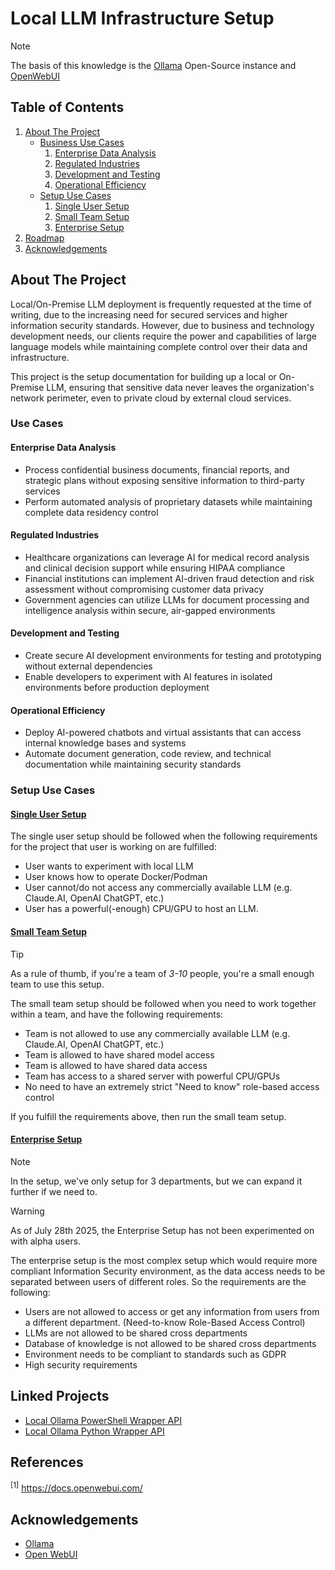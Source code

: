 # Local LLM Infrastructure Setup

> [!NOTE]
> The basis of this knowledge is the [Ollama](https://ollama.com/) Open-Source instance and [OpenWebUI](https://github.com/open-webui/open-webui)

<!-- TABLE OF CONTENTS -->
## Table of Contents

<ol>
  <li>
    <a href="#about-the-project">About The Project</a>
    <ul>
      <li><a href="#business-use-cases">Business Use Cases</a>
        <ol>
          <li><a href="#enterprise-data-analysis">Enterprise Data Analysis</a></li>
          <li><a href="#regulated-industries">Regulated Industries</a></li>
          <li><a href="#development-and-testing">Development and Testing</a></li>
          <li><a href="#operational-efficiency">Operational Efficiency</a></li>
        </ol>
      </li>
      <li><a href="#setup-use-cases">Setup Use Cases</a>
        <ol>
          <li><a href="#single-user-setup">Single User Setup</a></li>
          <li><a href="#small-team-setup">Small Team Setup</a></li>
          <li><a href="#enterprise-setup">Enterprise Setup</a></li>
        </ol>
      </li>
    </ul>
  </li>
  <li><a href="#roadmap">Roadmap</a></li>
  <li><a href="#acknowledgements">Acknowledgements</a></li>
</ol>

<!-- ABOUT THE PROJECT -->
## About The Project

Local/On-Premise LLM deployment is frequently requested at the time of writing, due to the increasing need for secured services and higher information security standards. However, due to business and technology development needs, our clients require the power and capabilities of large language models while maintaining complete control over their data and infrastructure.

This project is the setup documentation for building up a local or On-Premise LLM, ensuring that sensitive data never leaves the organization's network perimeter, even to private cloud by external cloud services.

### Use Cases

#### Enterprise Data Analysis

* Process confidential business documents, financial reports, and strategic plans without exposing sensitive information to third-party services
* Perform automated analysis of proprietary datasets while maintaining complete data residency control

#### Regulated Industries

* Healthcare organizations can leverage AI for medical record analysis and clinical decision support while ensuring HIPAA compliance
* Financial institutions can implement AI-driven fraud detection and risk assessment without compromising customer data privacy
* Government agencies can utilize LLMs for document processing and intelligence analysis within secure, air-gapped environments

#### Development and Testing

* Create secure AI development environments for testing and prototyping without external dependencies
* Enable developers to experiment with AI features in isolated environments before production deployment

#### Operational Efficiency

* Deploy AI-powered chatbots and virtual assistants that can access internal knowledge bases and systems
* Automate document generation, code review, and technical documentation while maintaining security standards

### Setup Use Cases

#### [Single User Setup](./docker-single-user-setup/README.md)

The single user setup should be followed when the following requirements for the project that user is working on are fulfilled:

* User wants to experiment with local LLM
* User knows how to operate Docker/Podman
* User cannot/do not access any commercially available LLM (e.g. Claude.AI, OpenAI ChatGPT, etc.)
* User has a powerful(-enough) CPU/GPU to host an LLM.

#### [Small Team Setup](./docker-small-team-setup/README.md)

> [!TIP]
> As a rule of thumb, if you're a team of *3-10* people, you're a small enough team to use this setup.

The small team setup should be followed when you need to work together within a team, and have the following requirements:

* Team is not allowed to use any commercially available LLM (e.g. Claude.AI, OpenAI ChatGPT, etc.)
* Team is allowed to have shared model access
* Team is allowed to have shared data access
* Team has access to a shared server with powerful CPU/GPUs
* No need to have an extremely strict "Need to know" role-based access control

If you fulfill the requirements above, then run the small team setup.

#### [Enterprise Setup](./docker-enterprise-setup/README.md)

> [!NOTE]
> In the setup, we've only setup for 3 departments, but we can expand it further if we need to.

> [!WARNING]
> As of July 28th 2025, the Enterprise Setup has not been experimented on with alpha users.

The enterprise setup is the most complex setup which would require more compliant Information Security environment, as the data access needs to be separated between users of different roles. So the requirements are the following:

* Users are not allowed to access or get any information from users from a different department. (Need-to-know Role-Based Access Control)
* LLMs are not allowed to be shared cross departments
* Database of knowledge is not allowed to be shared cross departments
* Environment needs to be compliant to standards such as GDPR
* High security requirements

## Linked Projects

* [Local Ollama PowerShell Wrapper API](https://github.com/adjiap/local-ollama-powershell-wrapper-api)
* [Local Ollama Python Wrapper API](https://github.com/adjiap/local-ollama-python-wrapper-api)

## References

<sup>[1]</sup> https://docs.openwebui.com/

## Acknowledgements
* [Ollama](https://github.com/ollama/ollama)
* [Open WebUI](https://github.com/open-webui/open-webui)
